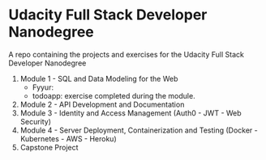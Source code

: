 # Udacity Full Stack Developer Nanodegree

A repo containing the projects and exercises for the Udacity Full Stack Developer Nanodegree

1. Module 1 - SQL and Data Modeling for the Web
    - Fyyur:
    - todoapp: exercise completed during the module.
2. Module 2 - API Development and Documentation
3. Module 3 - Identity and Access Management (Auth0 - JWT - Web Security)
4. Module 4 - Server Deployment, Containerization and Testing (Docker - Kubernetes - AWS - Heroku)
5. Capstone Project 
